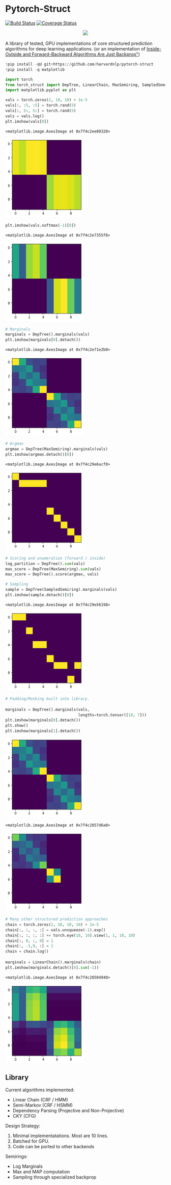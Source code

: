 # Pytorch-Struct

[![Build Status](https://travis-ci.org/harvardnlp/pytorch-struct.svg?branch=master)](https://travis-ci.org/harvardnlp/pytorch-struct)
[![Coverage Status](https://coveralls.io/repos/github/harvardnlp/pytorch-struct/badge.svg?branch=master)](https://coveralls.io/github/harvardnlp/pytorch-struct?branch=master)

<p align="center">
  <img src="https://github.com/harvardnlp/pytorch-struct/raw/master/download.png">
  </p>



A library of tested, GPU implementations of core structured prediction algorithms for deep learning applications.
(or an implementation of <a href="https://www.cs.jhu.edu/~jason/papers/eisner.spnlp16.pdf">Inside-Outside and Forward-Backward Algorithms Are Just Backprop"<a/>)



```python
!pip install -qU git+https://github.com/harvardnlp/pytorch-struct
!pip install -q matplotlib
```


```python
import torch
from torch_struct import DepTree, LinearChain, MaxSemiring, SampledSemiring
import matplotlib.pyplot as plt
```


```python
vals = torch.zeros(2, 10, 10) + 1e-5
vals[:, :5, :5] = torch.rand(5) 
vals[:, 5:, 5:] = torch.rand(5) 
vals = vals.log()
plt.imshow(vals[0])
```




    <matplotlib.image.AxesImage at 0x7f4c2ee80320>




![png](README_files/README_3_1.png)



```python
plt.imshow(vals.softmax(-1)[0])
```




    <matplotlib.image.AxesImage at 0x7f4c2e7355f8>




![png](README_files/README_4_1.png)



```python
# Marginals
marginals = DepTree().marginals(vals)
plt.imshow(marginals[0].detach())
```




    <matplotlib.image.AxesImage at 0x7f4c2e71e2b0>




![png](README_files/README_5_1.png)



```python
# Argmax
argmax = DepTree(MaxSemiring).marginals(vals)
plt.imshow(argmax.detach()[0])
```




    <matplotlib.image.AxesImage at 0x7f4c29e6acf8>




![png](README_files/README_6_1.png)



```python
# Scoring and enumeration (forward / inside)
log_partition = DepTree().sum(vals)
max_score = DepTree(MaxSemiring).sum(vals)
max_score = DepTree().score(argmax, vals)
```


```python
# Sampling 
sample = DepTree(SampledSemiring).marginals(vals)
plt.imshow(sample.detach()[0])
```




    <matplotlib.image.AxesImage at 0x7f4c29e56198>




![png](README_files/README_8_1.png)



```python
# Padding/Masking built into library.

marginals = DepTree().marginals(vals,
                                lengths=torch.tensor([10, 7]))
plt.imshow(marginals[0].detach())
plt.show()
plt.imshow(marginals[1].detach())
```


![png](README_files/README_9_0.png)





    <matplotlib.image.AxesImage at 0x7f4c2857d6a0>




![png](README_files/README_9_2.png)



```python
# Many other structured prediction approaches
chain = torch.zeros(2, 10, 10, 10) + 1e-5
chain[:, :, :, :] = vals.unsqueeze(-1).exp()
chain[:, :, :, :] += torch.eye(10, 10).view(1, 1, 10, 10) 
chain[:, 0, :, 0] = 1
chain[:, -1,9, :] = 1
chain = chain.log()

marginals = LinearChain().marginals(chain)
plt.imshow(marginals.detach()[0].sum(-1))
```




    <matplotlib.image.AxesImage at 0x7f4c28504940>




![png](README_files/README_10_1.png)


## Library

Current algorithms implemented:

* Linear Chain (CRF / HMM)
* Semi-Markov (CRF / HSMM)
* Dependency Parsing (Projective and Non-Projective)
* CKY (CFG)

Design Strategy:

1) Minimal implementatations. Most are 10 lines.
2) Batched for GPU.
3) Code can be ported to other backends

Semirings:

* Log Marginals
* Max and MAP computation
* Sampling through specialized backprop

